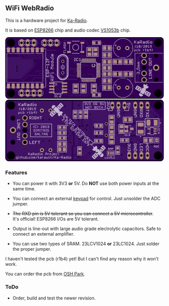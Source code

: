 ## WiFi WebRadio

This is a hardware project for [Ka-Radio](https://github.com/karawin/Ka-Radio).

It is based on [ESP8266](https://espressif.com/en/products/hardware/esp8266ex/overview) 
chip and audio codec [VS1053b](http://www.vlsi.fi/en/products/vs1053.html) chip.

![Top](Doc/top_rendered.png)
![Bottom](Doc/bottom_rendered.png)

### Features

- You can power it with 3V3 **or** 5V. Do **NOT** use both power inputs at the same time.

- You can connect an external [keypad](https://github.com/karawin/Ka-Radio/blob/master/Hardware/controles.pdf) for control. Just unsolder the ADC jumper.

- <del>The RXD pin is 5V tolerant so you can connect a 5V microcontroller</del>.
  <br>It's official! ESP8266 I/Os are 5V tolerant.

- Output is line-out with large audio grade electrolytic capacitors. Safe to connect an external amplifier.

- You can use two types of SRAM. 23LCV1024 **or** 23LC1024. Just solder the proper jumper.

I haven't tested the pcb (r1b4) yet! But I can't find any reason why it won't work.

You can order the pcb from [OSH Park](https://oshpark.com/shared_projects/Byku3T3d).

### ToDo

- Order, build and test the newer revision.
